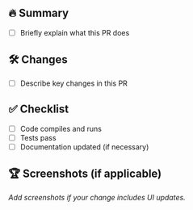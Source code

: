 ## 🔥 Summary
- [ ] Briefly explain what this PR does

## 🛠️ Changes
- [ ] Describe key changes in this PR

## ✅ Checklist
- [ ] Code compiles and runs
- [ ] Tests pass
- [ ] Documentation updated (if necessary)

## 🏆 Screenshots (if applicable)
_Add screenshots if your change includes UI updates._

